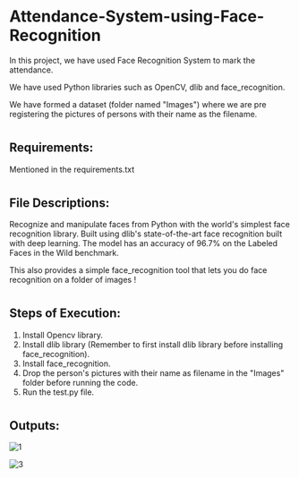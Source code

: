 # Attendance-System-using-Face-Recognition


  
In this project, we have used Face Recognition System to mark the attendance.
  
We have used Python libraries such as OpenCV, dlib and face_recognition.
  
We have formed a dataset (folder named "Images") where we are pre registering the pictures of persons with their name as the filename.
  
  
 # <h2> Requirements:  
  
  Mentioned in the requirements.txt  
   
  
 # <h2> File Descriptions:  
  
  
Recognize and manipulate faces from Python with the world's simplest face recognition library.
Built using dlib's state-of-the-art face recognition built with deep learning. The model has an accuracy of 96.7% on the Labeled Faces in the Wild benchmark.

This also provides a simple face_recognition tool that lets you do face recognition on a folder of images !
  
 # <h2> Steps of Execution:
    
  1. Install Opencv library.
  2. Install dlib library (Remember to first install dlib library before installing face_recognition). 
  3. Install face_recognition. 
  4. Drop the person's pictures with their name as filename in the "Images" folder before running the code.
  5. Run the test.py file.
    
 # <h2> Outputs:  
   
   
   ![1](https://user-images.githubusercontent.com/66938611/135632120-d62a1e4f-70a0-4540-b9c4-6c4c876072d4.PNG)
  
   ![3](https://user-images.githubusercontent.com/66938611/135632303-cf3662de-d9d5-4795-9235-a13ecb6fa398.PNG)

